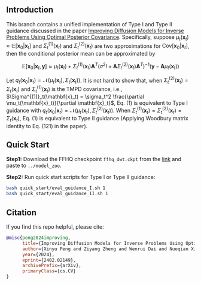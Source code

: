 ## Introduction

This branch contains a unified implementation of Type I and Type II guidance discussed in the paper [Improving Diffusion Models for Inverse Problems Using Optimal Posterior Covariance](https://arxiv.org/abs/2402.02149). Specifically, suppose $\mu_t(\mathbf{x}_t)\approx \mathbb{E}[\mathbf{x}_0|\mathbf{x}_t]$ and $\Sigma^{(1)}_t(\mathbf{x}_t)$ and $\Sigma^{(2)}_t(\mathbf{x}_t)$ are two approximations for $\mathrm{Cov}[\mathbf{x}_0|\mathbf{x}_t]$, then the conditional posterior mean can be approximated by

$$
\mathbb{E}[\mathbf{x}_0|\mathbf{x}_t,\mathbf{y}] \approx \mu_t(\mathbf{x}_t) + \Sigma^{(1)}_t(\mathbf{x}_t) \mathbf{A}^T (\sigma^2 I + \mathbf{A} \Sigma^{(2)}_t(\mathbf{x}_t) \mathbf{A}^T)^{-1} (\mathbf{y} - \mathbf{A}\mu_t(\mathbf{x}_t)) \tag{1}
$$

Let $q_t(\mathbf{x}_0|\mathbf{x}_t)=\mathcal{N}(\mu_t(\mathbf{x}_t),\Sigma_t(\mathbf{x}_t))$. It is not hard to show that, when $\Sigma^{(2)}_t(\mathbf{x}_t) = \Sigma_t(\mathbf{x}_t)$ and $\Sigma^{(1)}_t(\mathbf{x}_t)$ is the TMPD covariance, i.e., $\Sigma^{(1)}_t(\mathbf{x}_t) = \sigma_t^2 \frac{\partial \mu_t(\mathbf{x}_t)}{\partial \mathbf{x}_t}$, Eq. (1) is equivalent to Type I guidance with $q_t(\mathbf{x}_0|\mathbf{x}_t)=\mathcal{N}(\mu_t(\mathbf{x}_t),\Sigma^{(2)}_t(\mathbf{x}_t))$. When $\Sigma^{(1)}_t(\mathbf{x}_t) = \Sigma^{(2)}_t(\mathbf{x}_t) = \Sigma_t(\mathbf{x}_t)$, Eq. (1) is equivalent to Type II guidance (Applying Woodbury matrix identity to Eq. (121) in the paper).

## Quick Start
**Step1:** Download the FFHQ checkpoint ```ffhq_dwt.ckpt``` from the [link](https://drive.google.com/file/d/1ARbLbss9ByMOtF-7cl9_Yd2OupKk-72m/view?usp=drive_link) and paste to ```../model_zoo```.

**Step2:** Run quick start scripts for Type I or Type II guidance:

```bash
bash quick_start/eval_guidance_I.sh 1
bash quick_start/eval_guidance_II.sh 1
```

## Citation
If you find this repo helpful, please cite:

```bibtex
@misc{peng2024improving,
      title={Improving Diffusion Models for Inverse Problems Using Optimal Posterior Covariance}, 
      author={Xinyu Peng and Ziyang Zheng and Wenrui Dai and Nuoqian Xiao and Chenglin Li and Junni Zou and Hongkai Xiong},
      year={2024},
      eprint={2402.02149},
      archivePrefix={arXiv},
      primaryClass={cs.CV}
}
```



